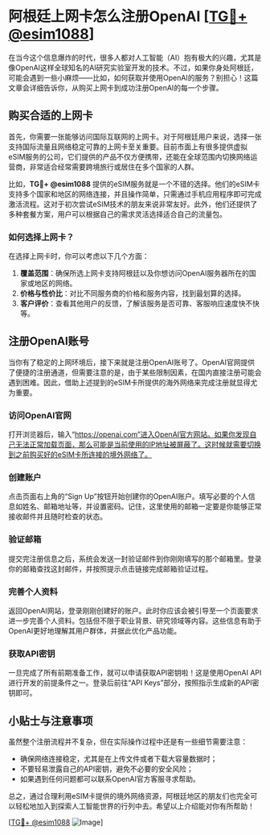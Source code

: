 # 阿根廷上网卡怎么注册OpenAI [[TG💪+ @esim1088](https://t.me/s/esim1088)]

在当今这个信息爆炸的时代，很多人都对人工智能（AI）抱有极大的兴趣，尤其是像OpenAI这样全球知名的AI研究实验室开发的技术。不过，如果你身处阿根廷，可能会遇到一些小麻烦——比如，如何获取并使用OpenAI的服务？别担心！这篇文章会详细告诉你，从购买上网卡到成功注册OpenAI的每一个步骤。

## 购买合适的上网卡

首先，你需要一张能够访问国际互联网的上网卡。对于阿根廷用户来说，选择一张支持国际流量且网络稳定可靠的上网卡至关重要。目前市面上有很多提供虚拟eSIM服务的公司，它们提供的产品不仅方便携带，还能在全球范围内切换网络运营商，非常适合经常需要跨境旅行或居住在多个国家的人群。

比如，**TG💪+ @esim1088** 提供的eSIM服务就是一个不错的选择。他们的eSIM卡支持多个国家和地区的网络连接，并且操作简单，只需通过手机应用程序即可完成激活流程。这对于初次尝试eSIM技术的朋友来说非常友好。此外，他们还提供了多种套餐方案，用户可以根据自己的需求灵活选择适合自己的流量包。

### 如何选择上网卡？

在选择上网卡时，你可以考虑以下几个方面：

1. **覆盖范围**：确保所选上网卡支持阿根廷以及你想访问OpenAI服务器所在的国家或地区的网络。
2. **价格与性价比**：对比不同服务商的价格和服务内容，找到最划算的选择。
3. **客户评价**：查看其他用户的反馈，了解该服务是否可靠、客服响应速度快不快等。

## 注册OpenAI账号

当你有了稳定的上网环境后，接下来就是注册OpenAI账号了。OpenAI官网提供了便捷的注册通道，但需要注意的是，由于某些限制因素，在国内直接注册可能会遇到困难。因此，借助上述提到的eSIM卡所提供的海外网络来完成注册就显得尤为重要。

### 访问OpenAI官网

打开浏览器后，输入“https://openai.com”进入OpenAI官方网站。如果你发现自己无法正常加载页面，那么可能是当前使用的IP地址被屏蔽了。这时候就需要切换到之前购买好的eSIM卡所连接的境外网络了。

### 创建账户

点击页面右上角的“Sign Up”按钮开始创建你的OpenAI账户。填写必要的个人信息如姓名、邮箱地址等，并设置密码。记住，这里使用的邮箱一定要是你能够正常接收邮件并且随时检查的状态。

### 验证邮箱

提交完注册信息之后，系统会发送一封验证邮件到你刚刚填写的那个邮箱里。登录你的邮箱查找这封邮件，并按照提示点击链接完成邮箱验证过程。

### 完善个人资料

返回OpenAI网站，登录刚刚创建好的账户。此时你应该会被引导至一个页面要求进一步完善个人资料。包括但不限于职业背景、研究领域等内容。这些信息有助于OpenAI更好地理解其用户群体，并据此优化产品功能。

### 获取API密钥

一旦完成了所有前期准备工作，就可以申请获取API密钥啦！这是使用OpenAI API进行开发的前提条件之一。登录后前往“API Keys”部分，按照指示生成新的API密钥即可。

## 小贴士与注意事项

虽然整个注册流程并不复杂，但在实际操作过程中还是有一些细节需要注意：

- 确保网络连接稳定，尤其是在上传文件或者下载大容量数据时；
- 不要轻易泄露自己的API密钥，避免不必要的安全风险；
- 如果遇到任何问题都可以联系OpenAI官方客服寻求帮助。

总之，通过合理利用eSIM卡提供的境外网络资源，阿根廷地区的朋友们也完全可以轻松地加入到探索人工智能世界的行列中去。希望以上介绍能对你有所帮助！

[[TG💪+ @esim1088](https://t.me/s/esim1088) ![Image](https://i.postimg.cc/4NQfJmqS/Snipaste-2025-05-13-00-14-12.png)]